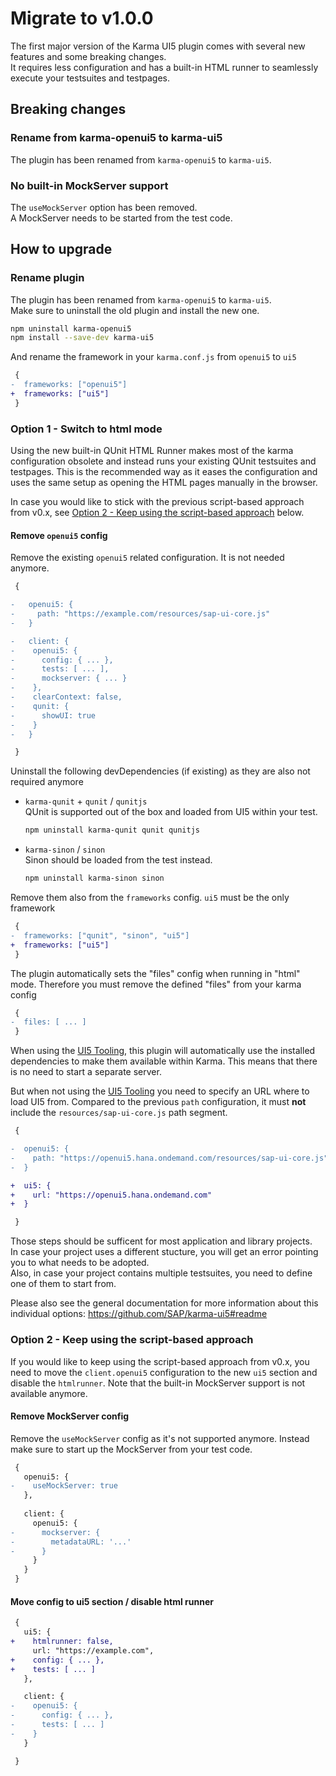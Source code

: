 # Migrate to v1.0.0

The first major version of the Karma UI5 plugin comes with several new features and some breaking changes.  
It requires less configuration and has a built-in HTML runner to seamlessly execute your testsuites and testpages.

## Breaking changes

### Rename from karma-openui5 to karma-ui5

The plugin has been renamed from `karma-openui5` to `karma-ui5`.

### No built-in MockServer support

The `useMockServer` option has been removed.  
A MockServer needs to be started from the test code.


## How to upgrade

### Rename plugin

The plugin has been renamed from `karma-openui5` to `karma-ui5`.  
Make sure to uninstall the old plugin and install the new one.

```sh
npm uninstall karma-openui5
npm install --save-dev karma-ui5
```

And rename the framework in your `karma.conf.js` from `openui5` to `ui5`
```diff
 {
-  frameworks: ["openui5"]
+  frameworks: ["ui5"]
 }
```

### Option 1 - Switch to html mode

Using the new built-in QUnit HTML Runner makes most of the karma configuration obsolete and instead runs your existing QUnit testsuites and testpages. This is the recommended way as it eases the configuration and uses the same setup as opening the HTML pages manually in the browser.

In case you would like to stick with the previous script-based approach from v0.x, see [Option 2 - Keep using the script-based approach](#option-2--keep-using-the-script-based-approach) below.

#### Remove `openui5` config

Remove the existing `openui5` related configuration. It is not needed anymore.
```diff
 {

-   openui5: {
-     path: "https://example.com/resources/sap-ui-core.js"
-   }

-   client: {
-    openui5: {
-      config: { ... },
-      tests: [ ... ],
-      mockserver: { ... }
-    },
-    clearContext: false,
-    qunit: {
-      showUI: true
-    }
-   }

 }
```

Uninstall the following devDependencies (if existing) as they are also not required anymore
- `karma-qunit` + `qunit` / `qunitjs`  
  QUnit is supported out of the box and loaded from UI5 within your test.
  ```sh
  npm uninstall karma-qunit qunit qunitjs
  ```
- `karma-sinon` / `sinon`  
  Sinon should be loaded from the test instead.
	```sh
  npm uninstall karma-sinon sinon
  ```

Remove them also from the `frameworks` config. `ui5` must be the only framework
```diff
 {
-  frameworks: ["qunit", "sinon", "ui5"]
+  frameworks: ["ui5"]
 }
```

The plugin automatically sets the "files" config when running in "html" mode.
Therefore you must remove the defined "files" from your karma config
```diff
 {
-  files: [ ... ]
 }
```

When using the [UI5 Tooling](https://github.com/SAP/ui5-tooling), this plugin will automatically use the installed dependencies to make them available within Karma. This means that there is no need to start a separate server.

But when not using the [UI5 Tooling](https://github.com/SAP/ui5-tooling) you need to specify an URL where to load UI5 from.
Compared to the previous `path` configuration, it must **not** include the `resources/sap-ui-core.js` path segment.
```diff
 {

-  openui5: {
-    path: "https://openui5.hana.ondemand.com/resources/sap-ui-core.js"
-  }

+  ui5: {
+    url: "https://openui5.hana.ondemand.com"
+  }

 }
```

Those steps should be sufficent for most application and library projects.  
In case your project uses a different stucture, you will get an error pointing you to what needs to be adopted.  
Also, in case your project contains multiple testsuites, you need to define one of them to start from.

Please also see the general documentation for more information about this individual options:
https://github.com/SAP/karma-ui5#readme


### Option 2 - Keep using the script-based approach

If you would like to keep using the script-based approach from v0.x, you need to move the `client.openui5` configuration to the new `ui5` section and disable the `htmlrunner`.
Note that the built-in MockServer support is not available anymore.

#### Remove MockServer config

Remove the `useMockServer` config as it's not supported anymore. Instead make sure to start up the MockServer from your test code.

```diff
 {
   openui5: {
-    useMockServer: true
   },
   
   client: {
     openui5: {
-      mockserver: {
-        metadataURL: '...'
-      }
     }
   }
 }
```

#### Move config to ui5 section / disable html runner

```diff
 {
   ui5: {
+    htmlrunner: false,
     url: "https://example.com",
+    config: { ... },
+    tests: [ ... ]
   },

   client: {
-    openui5: {
-      config: { ... },
-      tests: [ ... ]
-    }
   }

 }
```
